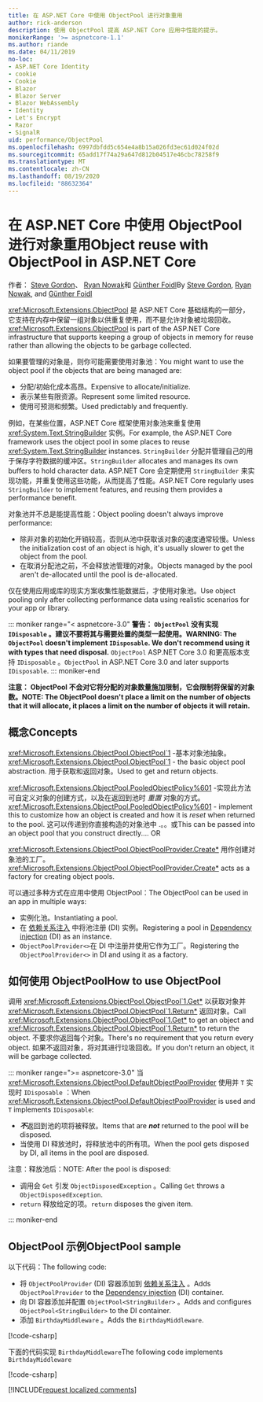 ```yaml
---
title: 在 ASP.NET Core 中使用 ObjectPool 进行对象重用
author: rick-anderson
description: 使用 ObjectPool 提高 ASP.NET Core 应用中性能的提示。
monikerRange: '>= aspnetcore-1.1'
ms.author: riande
ms.date: 04/11/2019
no-loc:
- ASP.NET Core Identity
- cookie
- Cookie
- Blazor
- Blazor Server
- Blazor WebAssembly
- Identity
- Let's Encrypt
- Razor
- SignalR
uid: performance/ObjectPool
ms.openlocfilehash: 6997dbfdd5c654e4a8b15a026fd3ec61d024f02d
ms.sourcegitcommit: 65add17f74a29a647d812b04517e46cbc78258f9
ms.translationtype: MT
ms.contentlocale: zh-CN
ms.lasthandoff: 08/19/2020
ms.locfileid: "88632364"
---
```

# <a name="object-reuse-with-objectpool-in-aspnet-core"></a><span data-ttu-id="5c441-103">在 ASP.NET Core 中使用 ObjectPool 进行对象重用</span><span class="sxs-lookup"><span data-stu-id="5c441-103">Object reuse with ObjectPool in ASP.NET Core</span></span>

<span data-ttu-id="5c441-104">作者： [Steve Gordon](https://twitter.com/stevejgordon)、 [Ryan Nowak](https://github.com/rynowak)和 [Günther Foidl](https://github.com/gfoidl)</span><span class="sxs-lookup"><span data-stu-id="5c441-104">By [Steve Gordon](https://twitter.com/stevejgordon), [Ryan Nowak](https://github.com/rynowak), and [Günther Foidl](https://github.com/gfoidl)</span></span>

<span data-ttu-id="5c441-105"><xref:Microsoft.Extensions.ObjectPool> 是 ASP.NET Core 基础结构的一部分，它支持在内存中保留一组对象以供重复使用，而不是允许对象被垃圾回收。</span><span class="sxs-lookup"><span data-stu-id="5c441-105"><xref:Microsoft.Extensions.ObjectPool> is part of the ASP.NET Core infrastructure that supports keeping a group of objects in memory for reuse rather than allowing the objects to be garbage collected.</span></span>

<span data-ttu-id="5c441-106">如果要管理的对象是，则你可能需要使用对象池：</span><span class="sxs-lookup"><span data-stu-id="5c441-106">You might want to use the object pool if the objects that are being managed are:</span></span>

- <span data-ttu-id="5c441-107">分配/初始化成本高昂。</span><span class="sxs-lookup"><span data-stu-id="5c441-107">Expensive to allocate/initialize.</span></span>
- <span data-ttu-id="5c441-108">表示某些有限资源。</span><span class="sxs-lookup"><span data-stu-id="5c441-108">Represent some limited resource.</span></span>
- <span data-ttu-id="5c441-109">使用可预测和频繁。</span><span class="sxs-lookup"><span data-stu-id="5c441-109">Used predictably and frequently.</span></span>

<span data-ttu-id="5c441-110">例如，在某些位置，ASP.NET Core 框架使用对象池来重复使用 <xref:System.Text.StringBuilder> 实例。</span><span class="sxs-lookup"><span data-stu-id="5c441-110">For example, the ASP.NET Core framework uses the object pool in some places to reuse <xref:System.Text.StringBuilder> instances.</span></span> <span data-ttu-id="5c441-111">`StringBuilder` 分配并管理自己的用于保存字符数据的缓冲区。</span><span class="sxs-lookup"><span data-stu-id="5c441-111">`StringBuilder` allocates and manages its own buffers to hold character data.</span></span> <span data-ttu-id="5c441-112">ASP.NET Core 会定期使用 `StringBuilder` 来实现功能，并重复使用这些功能，从而提高了性能。</span><span class="sxs-lookup"><span data-stu-id="5c441-112">ASP.NET Core regularly uses `StringBuilder` to implement features, and reusing them provides a performance benefit.</span></span>

<span data-ttu-id="5c441-113">对象池并不总是能提高性能：</span><span class="sxs-lookup"><span data-stu-id="5c441-113">Object pooling doesn't always improve performance:</span></span>

- <span data-ttu-id="5c441-114">除非对象的初始化开销较高，否则从池中获取该对象的速度通常较慢。</span><span class="sxs-lookup"><span data-stu-id="5c441-114">Unless the initialization cost of an object is high, it's usually slower to get the object from the pool.</span></span>
- <span data-ttu-id="5c441-115">在取消分配池之前，不会释放池管理的对象。</span><span class="sxs-lookup"><span data-stu-id="5c441-115">Objects managed by the pool aren't de-allocated until the pool is de-allocated.</span></span>

<span data-ttu-id="5c441-116">仅在使用应用或库的现实方案收集性能数据后，才使用对象池。</span><span class="sxs-lookup"><span data-stu-id="5c441-116">Use object pooling only after collecting performance data using realistic scenarios for your app or library.</span></span>

::: moniker range="< aspnetcore-3.0"
<span data-ttu-id="5c441-117">**警告： `ObjectPool` 没有实现 `IDisposable` 。建议不要将其与需要处置的类型一起使用。**</span><span class="sxs-lookup"><span data-stu-id="5c441-117">**WARNING: The `ObjectPool` doesn't implement `IDisposable`. We don't recommend using it with types that need disposal.**</span></span> <span data-ttu-id="5c441-118">`ObjectPool` ASP.NET Core 3.0 和更高版本支持 `IDisposable` 。</span><span class="sxs-lookup"><span data-stu-id="5c441-118">`ObjectPool` in ASP.NET Core 3.0 and later supports `IDisposable`.</span></span>
::: moniker-end

<span data-ttu-id="5c441-119">**注意： ObjectPool 不会对它将分配的对象数量施加限制，它会限制将保留的对象数。**</span><span class="sxs-lookup"><span data-stu-id="5c441-119">**NOTE: The ObjectPool doesn't place a limit on the number of objects that it will allocate, it places a limit on the number of objects it will retain.**</span></span>

## <a name="concepts"></a><span data-ttu-id="5c441-120">概念</span><span class="sxs-lookup"><span data-stu-id="5c441-120">Concepts</span></span>

<span data-ttu-id="5c441-121"><xref:Microsoft.Extensions.ObjectPool.ObjectPool`1> -基本对象池抽象。</span><span class="sxs-lookup"><span data-stu-id="5c441-121"><xref:Microsoft.Extensions.ObjectPool.ObjectPool`1> - the basic object pool abstraction.</span></span> <span data-ttu-id="5c441-122">用于获取和返回对象。</span><span class="sxs-lookup"><span data-stu-id="5c441-122">Used to get and return objects.</span></span>

<span data-ttu-id="5c441-123"><xref:Microsoft.Extensions.ObjectPool.PooledObjectPolicy%601> -实现此方法可自定义对象的创建方式，以及在返回到池时 *重置* 对象的方式。</span><span class="sxs-lookup"><span data-stu-id="5c441-123"><xref:Microsoft.Extensions.ObjectPool.PooledObjectPolicy%601> - implement this to customize how an object is created and how it is *reset* when returned to the pool.</span></span> <span data-ttu-id="5c441-124">这可以传递到你直接构造的对象池中 .。。或</span><span class="sxs-lookup"><span data-stu-id="5c441-124">This can be passed into an object pool that you construct directly.... OR</span></span>

<span data-ttu-id="5c441-125"><xref:Microsoft.Extensions.ObjectPool.ObjectPoolProvider.Create*> 用作创建对象池的工厂。</span><span class="sxs-lookup"><span data-stu-id="5c441-125"><xref:Microsoft.Extensions.ObjectPool.ObjectPoolProvider.Create*> acts as a factory for creating object pools.</span></span>
<!-- REview, there is no ObjectPoolProvider<T> -->

<span data-ttu-id="5c441-126">可以通过多种方式在应用中使用 ObjectPool：</span><span class="sxs-lookup"><span data-stu-id="5c441-126">The ObjectPool can be used in an app in multiple ways:</span></span>

* <span data-ttu-id="5c441-127">实例化池。</span><span class="sxs-lookup"><span data-stu-id="5c441-127">Instantiating a pool.</span></span>
* <span data-ttu-id="5c441-128">在 [依赖关系注入](xref:fundamentals/dependency-injection) 中将池注册 (DI) 实例。</span><span class="sxs-lookup"><span data-stu-id="5c441-128">Registering a pool in [Dependency injection](xref:fundamentals/dependency-injection) (DI) as an instance.</span></span>
* <span data-ttu-id="5c441-129">`ObjectPoolProvider<>`在 DI 中注册并使用它作为工厂。</span><span class="sxs-lookup"><span data-stu-id="5c441-129">Registering the `ObjectPoolProvider<>` in DI and using it as a factory.</span></span>

## <a name="how-to-use-objectpool"></a><span data-ttu-id="5c441-130">如何使用 ObjectPool</span><span class="sxs-lookup"><span data-stu-id="5c441-130">How to use ObjectPool</span></span>

<span data-ttu-id="5c441-131">调用 <xref:Microsoft.Extensions.ObjectPool.ObjectPool`1.Get*> 以获取对象并 <xref:Microsoft.Extensions.ObjectPool.ObjectPool`1.Return*> 返回对象。</span><span class="sxs-lookup"><span data-stu-id="5c441-131">Call <xref:Microsoft.Extensions.ObjectPool.ObjectPool`1.Get*> to get an object and <xref:Microsoft.Extensions.ObjectPool.ObjectPool`1.Return*> to return the object.</span></span>  <span data-ttu-id="5c441-132">不要求你返回每个对象。</span><span class="sxs-lookup"><span data-stu-id="5c441-132">There's no requirement that you return every object.</span></span> <span data-ttu-id="5c441-133">如果不返回对象，将对其进行垃圾回收。</span><span class="sxs-lookup"><span data-stu-id="5c441-133">If you don't return an object, it will be garbage collected.</span></span>

::: moniker range=">= aspnetcore-3.0"
<span data-ttu-id="5c441-134">当 <xref:Microsoft.Extensions.ObjectPool.DefaultObjectPoolProvider> 使用并 `T` 实现时 `IDisposable` ：</span><span class="sxs-lookup"><span data-stu-id="5c441-134">When <xref:Microsoft.Extensions.ObjectPool.DefaultObjectPoolProvider> is used and `T` implements `IDisposable`:</span></span>

* <span data-ttu-id="5c441-135">***不***返回到池的项将被释放。</span><span class="sxs-lookup"><span data-stu-id="5c441-135">Items that are ***not*** returned to the pool will be disposed.</span></span>
* <span data-ttu-id="5c441-136">当使用 DI 释放池时，将释放池中的所有项。</span><span class="sxs-lookup"><span data-stu-id="5c441-136">When the pool gets disposed by DI, all items in the pool are disposed.</span></span>

<span data-ttu-id="5c441-137">注意：释放池后：</span><span class="sxs-lookup"><span data-stu-id="5c441-137">NOTE: After the pool is disposed:</span></span>

* <span data-ttu-id="5c441-138">调用会 `Get` 引发 `ObjectDisposedException` 。</span><span class="sxs-lookup"><span data-stu-id="5c441-138">Calling `Get` throws a `ObjectDisposedException`.</span></span>
* <span data-ttu-id="5c441-139">`return` 释放给定的项。</span><span class="sxs-lookup"><span data-stu-id="5c441-139">`return` disposes the given item.</span></span>

::: moniker-end

## <a name="objectpool-sample"></a><span data-ttu-id="5c441-140">ObjectPool 示例</span><span class="sxs-lookup"><span data-stu-id="5c441-140">ObjectPool sample</span></span>

<span data-ttu-id="5c441-141">以下代码：</span><span class="sxs-lookup"><span data-stu-id="5c441-141">The following code:</span></span>

* <span data-ttu-id="5c441-142">将 `ObjectPoolProvider` (DI) 容器添加到 [依赖关系注入](xref:fundamentals/dependency-injection) 。</span><span class="sxs-lookup"><span data-stu-id="5c441-142">Adds `ObjectPoolProvider` to the [Dependency injection](xref:fundamentals/dependency-injection) (DI) container.</span></span>
* <span data-ttu-id="5c441-143">向 DI 容器添加并配置 `ObjectPool<StringBuilder>` 。</span><span class="sxs-lookup"><span data-stu-id="5c441-143">Adds and configures `ObjectPool<StringBuilder>` to the DI container.</span></span>
* <span data-ttu-id="5c441-144">添加 `BirthdayMiddleware` 。</span><span class="sxs-lookup"><span data-stu-id="5c441-144">Adds the `BirthdayMiddleware`.</span></span>

[!code-csharp[](ObjectPool/ObjectPoolSample/Startup.cs?name=snippet)]

<span data-ttu-id="5c441-145">下面的代码实现 `BirthdayMiddleware`</span><span class="sxs-lookup"><span data-stu-id="5c441-145">The following code implements `BirthdayMiddleware`</span></span>

[!code-csharp[](ObjectPool/ObjectPoolSample/BirthdayMiddleware.cs?name=snippet)]

[!INCLUDE[request localized comments](~/includes/code-comments-loc.md)]
